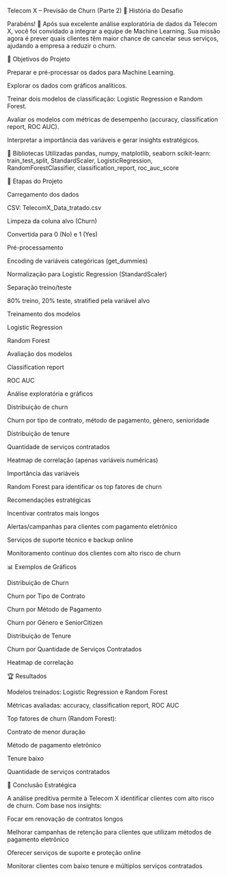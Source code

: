 Telecom X – Previsão de Churn (Parte 2)
📣 História do Desafio

Parabéns! 🎉 Após sua excelente análise exploratória de dados da Telecom X, você foi convidado a integrar a equipe de Machine Learning.
Sua missão agora é prever quais clientes têm maior chance de cancelar seus serviços, ajudando a empresa a reduzir o churn.

🎯 Objetivos do Projeto

Preparar e pré-processar os dados para Machine Learning.

Explorar os dados com gráficos analíticos.

Treinar dois modelos de classificação: Logistic Regression e Random Forest.

Avaliar os modelos com métricas de desempenho (accuracy, classification report, ROC AUC).

Interpretar a importância das variáveis e gerar insights estratégicos.

🧰 Bibliotecas Utilizadas
pandas, numpy, matplotlib, seaborn
scikit-learn: train_test_split, StandardScaler, LogisticRegression, RandomForestClassifier, classification_report, roc_auc_score

🚀 Etapas do Projeto

Carregamento dos dados

CSV: TelecomX_Data_tratado.csv

Limpeza da coluna alvo (Churn)

Convertida para 0 (No) e 1 (Yes)

Pré-processamento

Encoding de variáveis categóricas (get_dummies)

Normalização para Logistic Regression (StandardScaler)

Separação treino/teste

80% treino, 20% teste, stratified pela variável alvo

Treinamento dos modelos

Logistic Regression

Random Forest

Avaliação dos modelos

Classification report

ROC AUC

Análise exploratória e gráficos

Distribuição de churn

Churn por tipo de contrato, método de pagamento, gênero, senioridade

Distribuição de tenure

Quantidade de serviços contratados

Heatmap de correlação (apenas variáveis numéricas)

Importância das variáveis

Random Forest para identificar os top fatores de churn

Recomendações estratégicas

Incentivar contratos mais longos

Alertas/campanhas para clientes com pagamento eletrônico

Serviços de suporte técnico e backup online

Monitoramento contínuo dos clientes com alto risco de churn

📊 Exemplos de Gráficos

Distribuição de Churn

Churn por Tipo de Contrato

Churn por Método de Pagamento

Churn por Gênero e SeniorCitizen

Distribuição de Tenure

Churn por Quantidade de Serviços Contratados

Heatmap de correlação

🏆 Resultados

Modelos treinados: Logistic Regression e Random Forest

Métricas avaliadas: accuracy, classification report, ROC AUC

Top fatores de churn (Random Forest):

Contrato de menor duração

Método de pagamento eletrônico

Tenure baixo

Quantidade de serviços contratados

📌 Conclusão Estratégica

A análise preditiva permite à Telecom X identificar clientes com alto risco de churn.
Com base nos insights:

Focar em renovação de contratos longos

Melhorar campanhas de retenção para clientes que utilizam métodos de pagamento eletrônico

Oferecer serviços de suporte e proteção online

Monitorar clientes com baixo tenure e múltiplos serviços contratados
